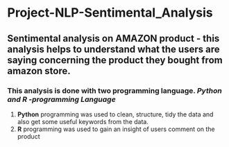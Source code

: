 # Project-NLP-Sentimental_Analysis

## Sentimental analysis on AMAZON product - this analysis helps to understand what the users are saying concerning the product they bought from amazon store.

### This analysis is done with two programming language. _Python and R -programming Language_

1. **Python** programming was used to clean, structure, tidy the data and also get some useful keywords from the data.
2. **R** programming was used to gain an insight of users comment on the product
